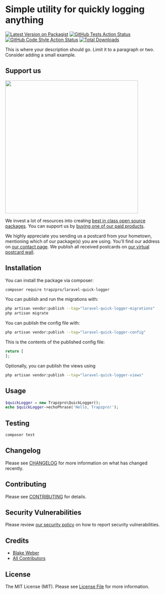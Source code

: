 # Simple utility for quickly logging anything

[![Latest Version on Packagist](https://img.shields.io/packagist/v/trapzpro/laravel-quick-logger.svg?style=flat-square)](https://packagist.org/packages/trapzpro/laravel-quick-logger)
[![GitHub Tests Action Status](https://img.shields.io/github/workflow/status/trapzpro/laravel-quick-logger/run-tests?label=tests)](https://github.com/trapzpro/laravel-quick-logger/actions?query=workflow%3Arun-tests+branch%3Amain)
[![GitHub Code Style Action Status](https://img.shields.io/github/workflow/status/trapzpro/laravel-quick-logger/Check%20&%20fix%20styling?label=code%20style)](https://github.com/trapzpro/laravel-quick-logger/actions?query=workflow%3A"Check+%26+fix+styling"+branch%3Amain)
[![Total Downloads](https://img.shields.io/packagist/dt/trapzpro/laravel-quick-logger.svg?style=flat-square)](https://packagist.org/packages/trapzpro/laravel-quick-logger)

This is where your description should go. Limit it to a paragraph or two. Consider adding a small example.

## Support us

[<img src="https://github-ads.s3.eu-central-1.amazonaws.com/laravel-quick-logger.jpg?t=1" width="419px" />](https://spatie.be/github-ad-click/laravel-quick-logger)

We invest a lot of resources into creating [best in class open source packages](https://spatie.be/open-source). You can support us by [buying one of our paid products](https://spatie.be/open-source/support-us).

We highly appreciate you sending us a postcard from your hometown, mentioning which of our package(s) you are using. You'll find our address on [our contact page](https://spatie.be/about-us). We publish all received postcards on [our virtual postcard wall](https://spatie.be/open-source/postcards).

## Installation

You can install the package via composer:

```bash
composer require trapzpro/laravel-quick-logger
```

You can publish and run the migrations with:

```bash
php artisan vendor:publish --tag="laravel-quick-logger-migrations"
php artisan migrate
```

You can publish the config file with:

```bash
php artisan vendor:publish --tag="laravel-quick-logger-config"
```

This is the contents of the published config file:

```php
return [
];
```

Optionally, you can publish the views using

```bash
php artisan vendor:publish --tag="laravel-quick-logger-views"
```

## Usage

```php
$quickLogger = new Trapzpro\QuickLogger();
echo $quickLogger->echoPhrase('Hello, Trapzpro!');
```

## Testing

```bash
composer test
```

## Changelog

Please see [CHANGELOG](CHANGELOG.md) for more information on what has changed recently.

## Contributing

Please see [CONTRIBUTING](.github/CONTRIBUTING.md) for details.

## Security Vulnerabilities

Please review [our security policy](../../security/policy) on how to report security vulnerabilities.

## Credits

- [Blake Weber](https://github.com/trapzpro)
- [All Contributors](../../contributors)

## License

The MIT License (MIT). Please see [License File](LICENSE.md) for more information.
